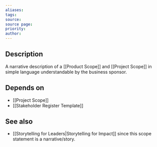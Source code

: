 ```yaml
---
aliases: 
tags: 
source: 
source page: 
priority: 
author:
---
```

## Description
A narrative description of a [[Product Scope]] and [[Project Scope]] in simple language understandable by the business sponsor.

## Depends on
- [[Project Scope]]
- [[Stakeholder Register Template]]

## See also
- [[Storytelling for Leaders|Storytelling for Impact]] since this scope statement is a narrative/story.